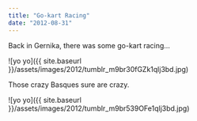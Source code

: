 ```yaml
---
title: "Go-kart Racing"
date: "2012-08-31"
---
```


Back in Gernika, there was some go-kart racing…

![yo yo]({{ site.baseurl }}/assets/images/2012/tumblr_m9br30fGZk1qlj3bd.jpg)

Those crazy Basques sure are crazy.

![yo yo]({{ site.baseurl }}/assets/images/2012/tumblr_m9br539OFe1qlj3bd.jpg)
